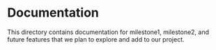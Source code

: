 # Documentation

This directory contains documentation for milestone1, milestone2, and future features that we plan to explore and add to our project.

